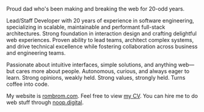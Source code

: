 Proud dad who's been making and breaking the web for 20-odd years.

Lead/Staff Developer with 20 years of experience in software engineering, specializing in scalable, maintainable and performant full-stack architectures. Strong foundation in interaction design and crafting delightful web experiences. Proven ability to lead teams, architect complex systems, and drive technical excellence while fostering collaboration across business and engineering teams.

Passionate about intuitive interfaces, simple solutions, and anything web—but cares more about people. Autonomous, curious, and always eager to learn. Strong opinions, weakly held. Strong values, strongly held. Turns coffee into code.

My website is [rombrom.com](https://www.rombrom.com). Feel free to view [my CV](https://www.rombrom.com/cv/). You can hire me to do web stuff through [noop.digital](https://www.noop.digital).
